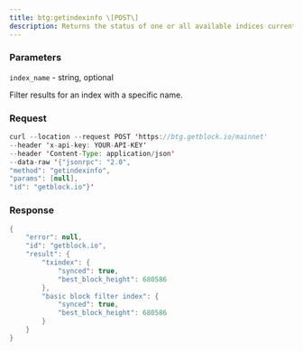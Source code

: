 ```yaml
---
title: btg:getindexinfo \[POST\]
description: Returns the status of one or all available indices currently running inthe node.
---
```


### Parameters


`index_name` - string, optional

Filter results for an index with a specific name.

### Request

``` java
curl --location --request POST 'https://btg.getblock.io/mainnet' 
--header 'x-api-key: YOUR-API-KEY' 
--header 'Content-Type: application/json' 
--data-raw '{"jsonrpc": "2.0",
"method": "getindexinfo",
"params": [null],
"id": "getblock.io"}'
```

###  Response

``` java
{
    "error": null,
    "id": "getblock.io",
    "result": {
        "txindex": {
            "synced": true,
            "best_block_height": 680586
        },
        "basic block filter index": {
            "synced": true,
            "best_block_height": 680586
        }
    }
}
```


